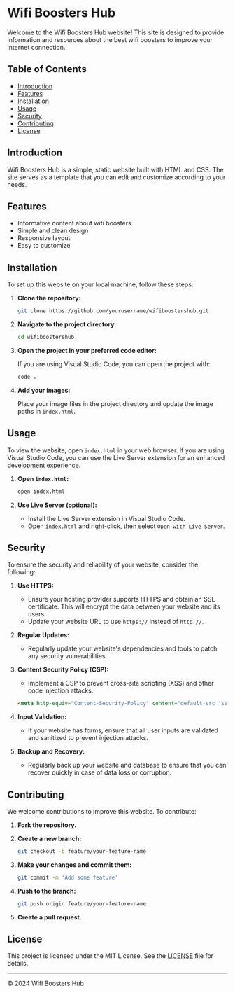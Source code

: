# Wifi Boosters Hub

Welcome to the Wifi Boosters Hub website! This site is designed to provide information and resources about the best wifi boosters to improve your internet connection.

## Table of Contents

- [Introduction](#introduction)
- [Features](#features)
- [Installation](#installation)
- [Usage](#usage)
- [Security](#security)
- [Contributing](#contributing)
- [License](#license)

## Introduction

Wifi Boosters Hub is a simple, static website built with HTML and CSS. The site serves as a template that you can edit and customize according to your needs.

## Features

- Informative content about wifi boosters
- Simple and clean design
- Responsive layout
- Easy to customize

## Installation

To set up this website on your local machine, follow these steps:

1. **Clone the repository:**

    ```sh
    git clone https://github.com/yourusername/wifiboostershub.git
    ```

2. **Navigate to the project directory:**

    ```sh
    cd wifiboostershub
    ```

3. **Open the project in your preferred code editor:**

    If you are using Visual Studio Code, you can open the project with:

    ```sh
    code .
    ```

4. **Add your images:**

    Place your image files in the project directory and update the image paths in `index.html`.

## Usage

To view the website, open `index.html` in your web browser. If you are using Visual Studio Code, you can use the Live Server extension for an enhanced development experience.

1. **Open `index.html`:**

    ```sh
    open index.html
    ```

2. **Use Live Server (optional):**

    - Install the Live Server extension in Visual Studio Code.
    - Open `index.html` and right-click, then select `Open with Live Server`.

## Security

To ensure the security and reliability of your website, consider the following:

1. **Use HTTPS:**
    - Ensure your hosting provider supports HTTPS and obtain an SSL certificate. This will encrypt the data between your website and its users.
    - Update your website URL to use `https://` instead of `http://`.

2. **Regular Updates:**
    - Regularly update your website's dependencies and tools to patch any security vulnerabilities.

3. **Content Security Policy (CSP):**
    - Implement a CSP to prevent cross-site scripting (XSS) and other code injection attacks.

    ```html
    <meta http-equiv="Content-Security-Policy" content="default-src 'self'; script-src 'self'; style-src 'self'; img-src 'self' data:; font-src 'self';">
    ```

4. **Input Validation:**
    - If your website has forms, ensure that all user inputs are validated and sanitized to prevent injection attacks.

5. **Backup and Recovery:**
    - Regularly back up your website and database to ensure that you can recover quickly in case of data loss or corruption.

## Contributing

We welcome contributions to improve this website. To contribute:

1. **Fork the repository.**
2. **Create a new branch:**

    ```sh
    git checkout -b feature/your-feature-name
    ```

3. **Make your changes and commit them:**

    ```sh
    git commit -m 'Add some feature'
    ```

4. **Push to the branch:**

    ```sh
    git push origin feature/your-feature-name
    ```

5. **Create a pull request.**

## License

This project is licensed under the MIT License. See the [LICENSE](LICENSE) file for details.

---

&copy; 2024 Wifi Boosters Hub
